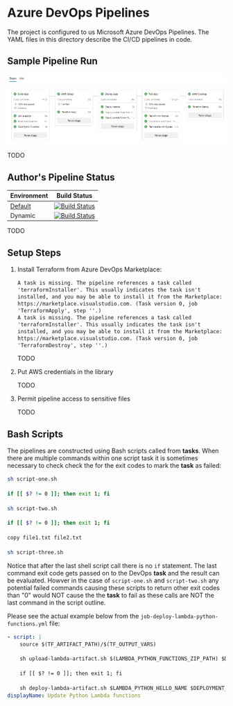 # Azure DevOps Pipelines

The project is configured to us Microsoft Azure DevOps Pipelines. The YAML files in this directory describe the CI/CD pipelines in code.

## Sample Pipeline Run

![Pipeline Run](../docs/pipeline-run.png)

TODO

## Author's Pipeline Status

| Environment                                                                                    | Build Status                                                                                                                                                                                                                                                      |
| ---------------------------------------------------------------------------------------------- | ----------------------------------------------------------------------------------------------------------------------------------------------------------------------------------------------------------------------------------------------------------------- |
| [Default](http://miroslawmajka-aws-serverless-app-default.s3-website-eu-west-1.amazonaws.com/) | [![Build Status](https://dev.azure.com/miroslawmajka/aws-serverless-app/_apis/build/status/miroslawmajka.aws-serverless-app.production?branchName=master)](https://dev.azure.com/miroslawmajka/aws-serverless-app/_build/latest?definitionId=2&branchName=master) |
| Dynamic                                                                                        | [![Build Status](https://dev.azure.com/miroslawmajka/aws-serverless-app/_apis/build/status/miroslawmajka.aws-serverless-app.ci?branchName=master)](https://dev.azure.com/miroslawmajka/aws-serverless-app/_build/latest?definitionId=1&branchName=master)         |

TODO

## Setup Steps

1. Install Terraform from Azure DevOps Marketplace:

    ```
    A task is missing. The pipeline references a task called 'terraformInstaller'. This usually indicates the task isn't installed, and you may be able to install it from the Marketplace: https://marketplace.visualstudio.com. (Task version 0, job 'TerraformApply', step ''.)
    A task is missing. The pipeline references a task called 'terraformInstaller'. This usually indicates the task isn't installed, and you may be able to install it from the Marketplace: https://marketplace.visualstudio.com. (Task version 0, job 'TerraformDestroy', step ''.)
    ```

    TODO

1. Put AWS credentials in the library

    TODO

1. Permit pipeline access to sensitive files

    TODO

## Bash Scripts

The pipelines are constructed using Bash scripts called from **tasks**.
When there are multiple commands within one script task it is sometimes necessary to check check the for the exit codes to mark the **task** as failed:

```bash
sh script-one.sh

if [[ $? != 0 ]]; then exit 1; fi

sh script-two.sh

if [[ $? != 0 ]]; then exit 1; fi

copy file1.txt file2.txt

sh script-three.sh
```

Notice that after the last shell script call there is no `if` statement. The last command exit code gets passed on to the DevOps **task** and the result can be evaluated. Howver in the case of `script-one.sh` and `script-two.sh` any potential failed commands causing these scripts to return other exit codes than "0" would NOT cause the the **task** to fail as these calls are NOT the last command in the script outline.

Please see the actual example below from the `job-deploy-lambda-python-functions.yml` file:

```yaml
- script: |
    source $(TF_ARTIFACT_PATH)/$(TF_OUTPUT_VARS)

    sh upload-lambda-artifact.sh $(LAMBDA_PYTHON_FUNCTIONS_ZIP_PATH) $DEPLOYMENT_BUCKET_NAME $(LAMBDA_PYTHON_FUNCTIONS_ZIP)

    if [[ $? != 0 ]]; then exit 1; fi

    sh deploy-lambda-artifact.sh $LAMBDA_PYTHON_HELLO_NAME $DEPLOYMENT_BUCKET_NAME $(LAMBDA_PYTHON_FUNCTIONS_ZIP)
displayName: Update Python Lambda functions
```
